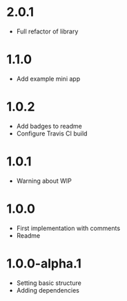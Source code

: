 # 2.0.1
- Full refactor of library

# 1.1.0
- Add example mini app

# 1.0.2
- Add badges to readme
- Configure Travis CI build
# 1.0.1
- Warning about WIP

# 1.0.0
- First implementation with comments
- Readme

# 1.0.0-alpha.1

- Setting basic structure
- Adding dependencies
